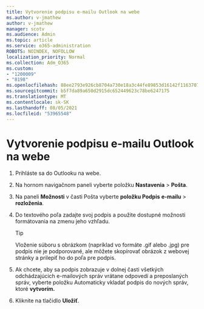 ```yaml
---
title: Vytvorenie podpisu e-mailu Outlook na webe
ms.author: v-jmathew
author: v-jmathew
manager: scotv
ms.audience: Admin
ms.topic: article
ms.service: o365-administration
ROBOTS: NOINDEX, NOFOLLOW
localization_priority: Normal
ms.collection: Adm_O365
ms.custom:
- "1200009"
- "8198"
ms.openlocfilehash: 88ee2793e926cb8704a730e18a3c44fe89853d16142f1163707149d8b01be5d9
ms.sourcegitcommit: b5f7da89a650d2915dc652449623c78be6247175
ms.translationtype: MT
ms.contentlocale: sk-SK
ms.lasthandoff: 08/05/2021
ms.locfileid: "53965548"
---
```

# <a name="create-email-signature-in-outlook-on-the-web"></a>Vytvorenie podpisu e-mailu Outlook na webe

1. Prihláste sa do Outlooku na webe.
2. Na hornom navigačnom paneli vyberte položku **Nastavenia**  >  **Pošta**.
3. Na paneli **Možnosti** v časti Pošta vyberte **položku Podpis** **e-mailu**  >  **rozloženia**.
4. Do textového poľa zadajte svoj podpis a použite dostupné možnosti formátovania na zmenu jeho vzhľadu.

    > [!TIP]
    > Vloženie súboru s obrázkom (napríklad vo formáte .gif alebo .jpg) pre podpis nie je podporované, ale môžete skopírovať obrázok z webovej stránky a prilepiť ho do poľa pre podpis.

5. Ak chcete, aby sa podpis zobrazuje v dolnej časti všetkých odchádzajúcich e-mailových správ vrátane odpovedí a preposlaných správ, vyberte položku Automaticky vkladať podpis do nových správ, ktoré **vytvorím.**
6. Kliknite na tlačidlo **Uložiť**.
